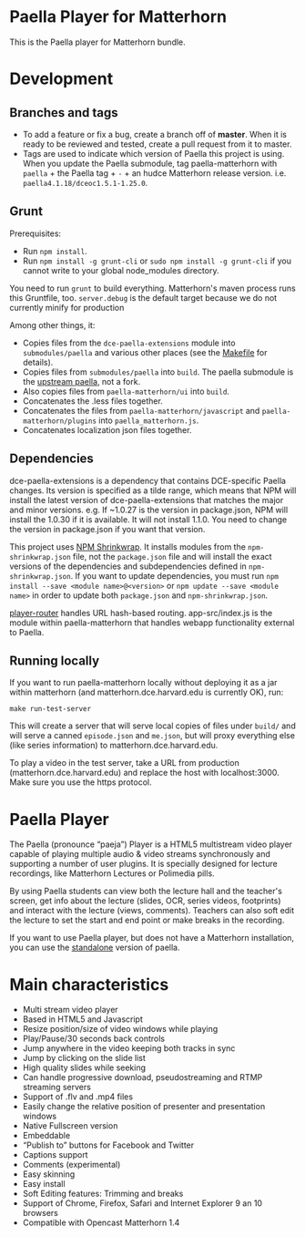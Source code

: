 Paella Player for Matterhorn
============================
This is the Paella player for Matterhorn bundle.

Development
===========

Branches and tags
-----------------

- To add a feature or fix a bug, create a branch off of **master**. When it is ready to be reviewed and tested, create a pull request from it to master.
- Tags are used to indicate which version of Paella this project is using. When you update the Paella submodule, tag paella-matterhorn with `paella` + the Paella tag + `-` + an hudce Matterhorn release version. i.e. `paella4.1.18/dceoc1.5.1-1.25.0`.

Grunt
-----

Prerequisites:

- Run `npm install`.
- Run `npm install -g grunt-cli` or `sudo npm install -g grunt-cli` if you cannot write to your global node_modules directory.

You need to run `grunt` to build everything. Matterhorn's maven process runs this Gruntfile, too. `server.debug` is the default target because we do not currently minify for production

Among other things, it:

- Copies files from the `dce-paella-extensions` module into `submodules/paella` and various other places (see the [Makefile](https://github.com/harvard-dce/paella-matterhorn/blob/using-upstream-paella-directly/Makefile) for details).
- Copies files from `submodules/paella` into `build`. The paella submodule is the [upstream paella](https://github.com/polimediaupv/paella), not a fork.
- Also copies files from `paella-matterhorn/ui` into `build`.
- Concatenates the .less files together.
- Concatenates the files from `paella-matterhorn/javascript` and `paella-matterhorn/plugins` into `paella_matterhorn.js`.
- Concatenates localization json files together.

Dependencies
------------

dce-paella-extensions is a dependency that contains DCE-specific Paella changes. Its version is specified as a tilde range, which means that NPM will install the latest version of dce-paella-extensions that matches the major and minor versions. e.g. If ~1.0.27 is the version in package.json, NPM will install the 1.0.30 if it is available. It will not install 1.1.0. You need to change the version in package.json if you want that version.

This project uses [NPM Shrinkwrap](https://docs.npmjs.com/cli/shrinkwrap). It installs modules from the `npm-shrinkwrap.json` file, not the `package.json` file and will install the exact versions of the dependencies and subdependencies defined in `npm-shrinkwrap.json`. If you want to update dependencies, you must run `npm install --save <module name>@<version>` or `npm update --save <module name>` in order to update both `package.json` and `npm-shrinkwrap.json`.

[player-router](https://github.com/harvard-dce/player-router) handles URL hash-based routing. app-src/index.js is the module within paella-matterhorn that handles webapp functionality external to Paella.

Running locally
---------------

If you want to run paella-matterhorn locally without deploying it as a jar within matterhorn (and matterhorn.dce.harvard.edu is currently OK), run:

    make run-test-server

This will create a server that will serve local copies of files under `build/` and will serve a canned `episode.json` and `me.json`, but will proxy everything else (like series information) to matterhorn.dce.harvard.edu.

To play a video in the test server, take a URL from production (matterhorn.dce.harvard.edu) and replace the host with localhost:3000. Make sure you use the https protocol.

Paella Player
=============
The Paella (pronounce “paeja”) Player is a HTML5 multistream video player capable of playing multiple audio & video streams synchronously and supporting a number of user plugins. It is specially designed for lecture recordings, like Matterhorn Lectures or Polimedia pills.

By using Paella students can view both the lecture hall and the teacher's screen, get info about the lecture (slides, OCR, series videos, footprints) and interact with the lecture (views, comments). Teachers can also soft edit the lecture to set the start and end point or make breaks in the recording. 

If you want to use Paella player, but does not have a Matterhorn installation, you can use the [standalone](https://github.com/polimediaupv/paella) version of paella.

Main characteristics
====================
- Multi stream video player
- Based in HTML5 and Javascript
- Resize position/size of video windows while playing
- Play/Pause/30 seconds back controls
- Jump anywhere in the video keeping both tracks in sync
- Jump by clicking on the slide list
- High quality slides while seeking
- Can handle progressive download, pseudostreaming and RTMP streaming servers
- Support of .flv and .mp4 files
- Easily change the relative position of presenter and presentation windows
- Native Fullscreen version
- Embeddable
- “Publish to” buttons for Facebook and Twitter
- Captions support
- Comments (experimental)
- Easy skinning
- Easy install
- Soft Editing features: Trimming and breaks
- Support of Chrome, Firefox, Safari and Internet Explorer 9 an 10 browsers
- Compatible with Opencast Matterhorn 1.4
